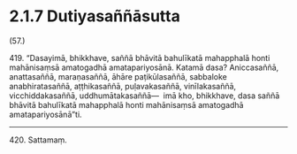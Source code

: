 # 2.1.7 Dutiyasaññāsutta

(57.)

419\. “Dasayimā, bhikkhave, saññā bhāvitā bahulīkatā mahapphalā honti mahānisaṃsā amatogadhā amatapariyosānā. Katamā dasa? Aniccasaññā, anattasaññā, maraṇasaññā, āhāre paṭikūlasaññā, sabbaloke anabhiratasaññā, aṭṭhikasaññā, puḷavakasaññā, vinīlakasaññā, vicchiddakasaññā, uddhumātakasaññā—  imā kho, bhikkhave, dasa saññā bhāvitā bahulīkatā mahapphalā honti mahānisaṃsā amatogadhā amatapariyosānā”ti.

---

420\. Sattamaṃ.
